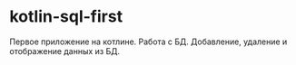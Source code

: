 # kotlin-sql-first
Первое приложение на котлине.
Работа с БД.
Добавление, удаление и отображение данных из БД.
